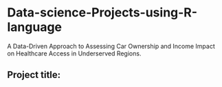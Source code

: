 # Data-science-Projects-using-R-language
A Data-Driven Approach to Assessing Car Ownership and Income Impact on Healthcare Access in Underserved Regions.

## Project title: 
